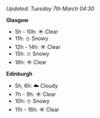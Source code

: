 *Updated: Tuesday 7th March 04:30*

**Glasgow**

* 5h - 10h: :sunny: Clear
* 11h: :snowman: Snowy
* 12h - 14h: :sunny: Clear
* 15h: :snowman: Snowy
* 16h: :sunny: Clear

**Edinburgh**

* 5h, 6h: :cloud: Cloudy
* 7h - 9h: :sunny: Clear
* 10h: :snowman: Snowy
* 11h - 16h: :sunny: Clear
